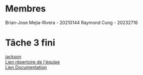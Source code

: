 # Membres
Brian-Jose Mejia-Rivera - 20210144
Raymond Cung - 20232716

# Tâche 3 fini
[jackson](https://github.com/umontreal-diro/jackson-core) <br>
[Lien répertoire de l'équipe](https://github.com/brianjose08/jackson-core) <br>
[Lien Documentation](https://github.com/brianjose08/jackson-core/blob/2.18/DOCUMENTATION_TACHE_3.md)

